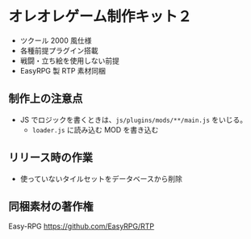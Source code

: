 # オレオレゲーム制作キット２

- ツクール 2000 風仕様
- 各種前提プラグイン搭載
- 戦闘・立ち絵を使用しない前提
- EasyRPG 製 RTP 素材同梱

## 制作上の注意点

- JS でロジックを書くときは、`js/plugins/mods/**/main.js` をいじる。
  - `loader.js` に読み込む MOD を書き込む

## リリース時の作業

- 使っていないタイルセットをデータベースから削除

## 同梱素材の著作権

Easy-RPG
https://github.com/EasyRPG/RTP
